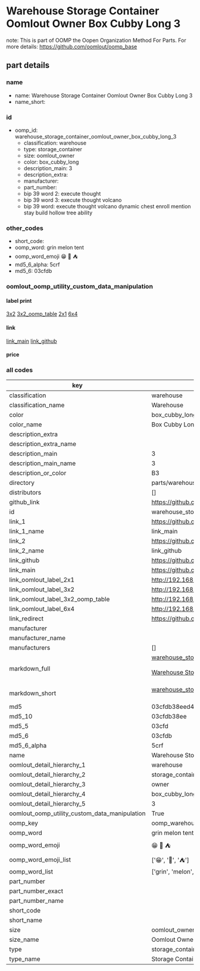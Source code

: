 # Warehouse Storage Container Oomlout Owner Box Cubby Long 3  

note: This is part of OOMP the Oopen Organization Method For Parts. For more details: https://github.com/oomlout/oomp_base

##  part details
  







### name
* name: Warehouse Storage Container Oomlout Owner Box Cubby Long 3
* name_short: 
### id
* oomp_id: warehouse_storage_container_oomlout_owner_box_cubby_long_3
  * classification: warehouse
  * type: storage_container
  * size: oomlout_owner
  * color: box_cubby_long
  * description_main: 3
  * description_extra: 
  * manufacturer: 
  * part_number: 
  * bip 39 word 2: execute thought
  * bip 39 word 3: execute thought volcano
  * bip 39 word: execute thought volcano dynamic chest enroll mention stay build hollow tree ability

### other_codes
* short_code: 
* oomp_word: grin melon tent
* oomp_word_emoji :grin: :melon: :tent:
* md5_6_alpha: 5crf
* md5_6: 03cfdb






### oomlout_oomp_utility_custom_data_manipulation
#### label print
[3x2](http://192.168.1.245:1112/?label=oomp%205crf)
[3x2_oomp_table](http://192.168.1.108:1112/?label=oomp%205crf)
[2x1](http://192.168.1.242:1112/?label=oomp%205crf)
[6x4](http://192.168.1.55:1112/?label=oomp%205crf)    

#### link

[link_main](https://github.com/oomlout/oomlout_oomp_version_1_messy/tree/main/parts/warehouse_storage_container_oomlout_owner_box_cubby_long_3) [link_github](https://github.com/oomlout/oomlout_oomp_version_1_messy/tree/main/parts/warehouse_storage_container_oomlout_owner_box_cubby_long_3)                             

#### price







### all codes 
| key | value |  
| --- | --- |  
| classification | warehouse |  
| classification_name | Warehouse |  
| color | box_cubby_long |  
| color_name | Box Cubby Long |  
| description_extra |  |  
| description_extra_name |  |  
| description_main | 3 |  
| description_main_name | 3 |  
| description_or_color | B3 |  
| directory | parts/warehouse_storage_container_oomlout_owner_box_cubby_long_3 |  
| distributors | [] |  
| github_link | https://github.com/oomlout/oomlout_oomp_part_src/tree/main/parts/warehouse_storage_container_oomlout_owner_box_cubby_long_3 |  
| id | warehouse_storage_container_oomlout_owner_box_cubby_long_3 |  
| link_1 | https://github.com/oomlout/oomlout_oomp_version_1_messy/tree/main/parts/warehouse_storage_container_oomlout_owner_box_cubby_long_3 |  
| link_1_name | link_main |  
| link_2 | https://github.com/oomlout/oomlout_oomp_version_1_messy/tree/main/parts/warehouse_storage_container_oomlout_owner_box_cubby_long_3 |  
| link_2_name | link_github |  
| link_github | https://github.com/oomlout/oomlout_oomp_version_1_messy/tree/main/parts/warehouse_storage_container_oomlout_owner_box_cubby_long_3 |  
| link_main | https://github.com/oomlout/oomlout_oomp_version_1_messy/tree/main/parts/warehouse_storage_container_oomlout_owner_box_cubby_long_3 |  
| link_oomlout_label_2x1 | http://192.168.1.242:1112/?label=oomp%205crf |  
| link_oomlout_label_3x2 | http://192.168.1.245:1112/?label=oomp%205crf |  
| link_oomlout_label_3x2_oomp_table | http://192.168.1.108:1112/?label=oomp%205crf |  
| link_oomlout_label_6x4 | http://192.168.1.55:1112/?label=oomp%205crf |  
| link_redirect | https://github.com/oomlout/oomlout_oomp_version_1_messy/tree/main/parts/warehouse_storage_container_oomlout_owner_box_cubby_long_3 |  
| manufacturer |  |  
| manufacturer_name |  |  
| manufacturers | [] |  
| markdown_full | [warehouse_storage_container_oomlout_owner_box_cubby_long_3](none)<br>[](none)<br>[Warehouse Storage Container Oomlout Owner Box Cubby Long 3](none)<br><br> |  
| markdown_short | [warehouse_storage_container_oomlout_owner_box_cubby_long_3](none)<br><br> |  
| md5 | 03cfdb38eed4f1612c93c44deb783a79 |  
| md5_10 | 03cfdb38ee |  
| md5_5 | 03cfd |  
| md5_6 | 03cfdb |  
| md5_6_alpha | 5crf |  
| name | Warehouse Storage Container Oomlout Owner Box Cubby Long 3 |  
| oomlout_detail_hierarchy_1 | warehouse |  
| oomlout_detail_hierarchy_2 | storage_container |  
| oomlout_detail_hierarchy_3 | owner |  
| oomlout_detail_hierarchy_4 | box_cubby_long |  
| oomlout_detail_hierarchy_5 | 3 |  
| oomlout_oomp_utility_custom_data_manipulation | True |  
| oomp_key | oomp_warehouse_storage_container_oomlout_owner_box_cubby_long_3 |  
| oomp_word | grin melon tent |  
| oomp_word_emoji | :grin: :melon: :tent: |  
| oomp_word_emoji_list | [':grin:', ':melon:', ':tent:'] |  
| oomp_word_list | ['grin', 'melon', 'tent'] |  
| part_number |  |  
| part_number_exact |  |  
| part_number_name |  |  
| short_code |  |  
| short_name |  |  
| size | oomlout_owner |  
| size_name | Oomlout Owner |  
| type | storage_container |  
| type_name | Storage Container |  
